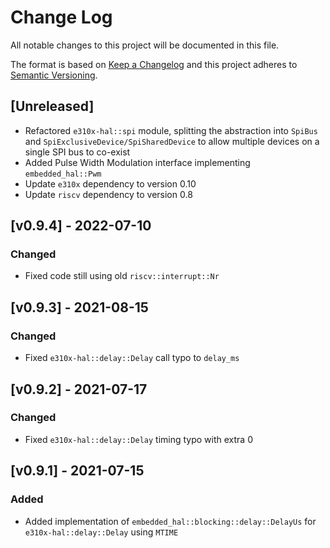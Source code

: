 # Change Log

All notable changes to this project will be documented in this file.

The format is based on [Keep a Changelog](http://keepachangelog.com/)
and this project adheres to [Semantic Versioning](http://semver.org/).

## [Unreleased]

- Refactored `e310x-hal::spi` module, splitting the abstraction into `SpiBus` and `SpiExclusiveDevice/SpiSharedDevice` to allow multiple devices on a single SPI bus to co-exist
- Added Pulse Width Modulation interface implementing `embedded_hal::Pwm`
- Update `e310x` dependency to version 0.10
- Update `riscv` dependency to version 0.8

## [v0.9.4] - 2022-07-10

### Changed

- Fixed code still using old `riscv::interrupt::Nr`

## [v0.9.3] - 2021-08-15

### Changed

- Fixed `e310x-hal::delay::Delay` call typo to `delay_ms`

## [v0.9.2] - 2021-07-17

### Changed

- Fixed `e310x-hal::delay::Delay` timing typo with extra 0

## [v0.9.1] - 2021-07-15

### Added

- Added implementation of `embedded_hal::blocking::delay::DelayUs` for `e310x-hal::delay::Delay` using `MTIME`
